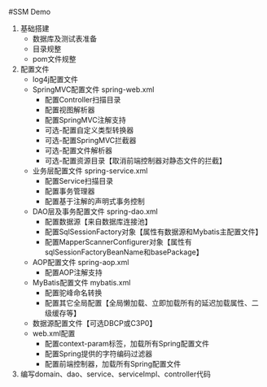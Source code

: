 #SSM Demo
1. 基础搭建  
    + 数据库及测试表准备
    + 目录规整
    + pom文件规整
2. 配置文件  
    + log4j配置文件
    + SpringMVC配置文件 spring-web.xml  
        * 配置Controller扫描目录  
        * 配置视图解析器
        * 配置SpringMVC注解支持
        * 可选-配置自定义类型转换器
        * 可选-配置SpringMVC拦截器
        * 可选-配置文件解析器
        * 可选-配置资源目录【取消前端控制器对静态文件的拦截】
    + 业务层配置文件   spring-service.xml
        * 配置Service扫描目录
        * 配置事务管理器
        * 配置基于注解的声明式事务控制
    + DAO层及事务配置文件   spring-dao.xml
        * 配置数据源【来自数据库连接池】
        * 配置SqlSessionFactory对象【属性有数据源和Mybatis主配置文件】
        * 配置MapperScannerConfigurer对象【属性有sqlSessionFactoryBeanName和basePackage】
    + AOP配置文件   spring-aop.xml
        * 配置AOP注解支持
    + MyBatis配置文件 mybatis.xml
        * 配置驼峰命名转换
        * 配置其它全局配置【全局懒加载、立即加载所有的延迟加载属性、二级缓存等】
    + 数据源配置文件【可选DBCP或C3P0】
    + web.xml配置
        * 配置context-param标签，加载所有Spring配置文件
        * 配置Spring提供的字符编码过滤器
        * 配置前端控制器，加载所有Spring配置文件
3. 编写domain、dao、service、serviceImpl、controller代码